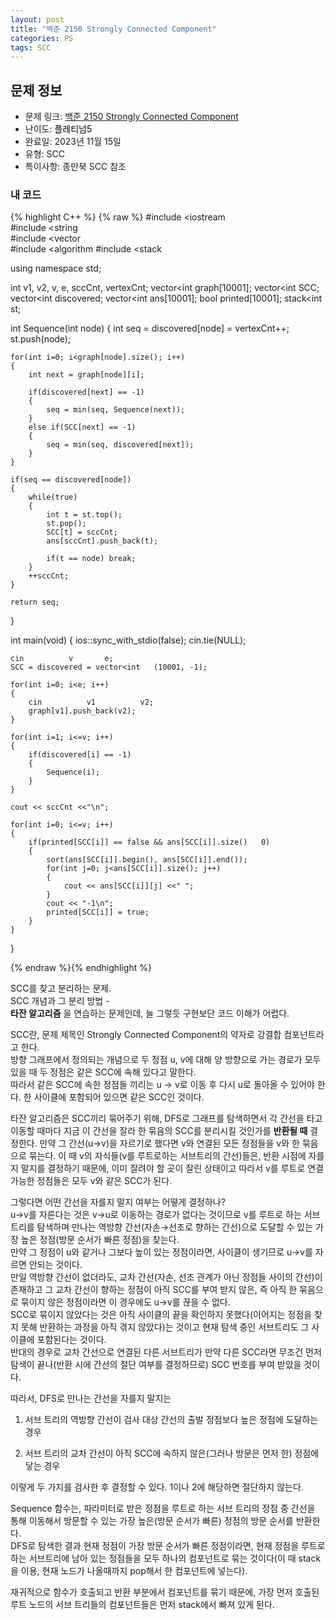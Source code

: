 ```yaml
---
layout: post
title: "백준 2150 Strongly Connected Component"
categories: PS
tags: SCC
---
```


## 문제 정보
- 문제 링크: [백준 2150 Strongly Connected Component](https://www.acmicpc.net/problem/2150)
- 난이도: <span style="color:#000000">플레티넘5</span>
- 완료일: 2023년 11월 15일
- 유형: SCC
- 특이사항: 종만북 SCC 참조

### 내 코드

{% highlight C++ %} {% raw %}
#include <iostream	
#include <string	
#include <vector	
#include <algorithm	
#include <stack	

using namespace std;

int v1, v2, v, e, sccCnt, vertexCnt;
vector<int	 graph[10001];
vector<int	 SCC;
vector<int	 discovered;
vector<int	 ans[10001];
bool printed[10001];
stack<int	 st;

int Sequence(int node)
{
	int seq = discovered[node] = vertexCnt++;
	st.push(node);
	
	for(int i=0; i<graph[node].size(); i++)
	{
		int next = graph[node][i];
		
		if(discovered[next] == -1)
		{
			seq = min(seq, Sequence(next));
		}
		else if(SCC[next] == -1)
		{
			seq = min(seq, discovered[next]);
		}
	}
	
	if(seq == discovered[node])
	{
		while(true)
		{
			int t = st.top();
			st.pop();
			SCC[t] = sccCnt;
			ans[sccCnt].push_back(t);
			
			if(t == node) break;
		}
		++sccCnt;
	}
	
	return seq;
}

int main(void)
{
	ios::sync_with_stdio(false); cin.tie(NULL);
	
	cin 		 v 		 e;
	SCC = discovered = vector<int	(10001, -1);
	
	for(int i=0; i<e; i++)
	{
		cin 		 v1 		 v2;
		graph[v1].push_back(v2);
	}
	
	for(int i=1; i<=v; i++)
	{
		if(discovered[i] == -1)
		{
			Sequence(i);
		}
	}
	
	cout << sccCnt <<"\n";
	
	for(int i=0; i<=v; i++)
	{
		if(printed[SCC[i]] == false && ans[SCC[i]].size()	0)
		{
			sort(ans[SCC[i]].begin(), ans[SCC[i]].end());
			for(int j=0; j<ans[SCC[i]].size(); j++)
			{
				cout << ans[SCC[i]][j] <<" ";
			}
			cout << "-1\n";
			printed[SCC[i]] = true;
		}
	}
}

{% endraw %}{% endhighlight %}

SCC를 찾고 분리하는 문제.  
SCC 개념과 그 분리 방법 -   
**타잔 알고리즘** 을 연습하는 문제인데, 늘 그렇듯 구현보단 코드 이해가 어렵다.

SCC란, 문제 제목인 Strongly Connected Component의 약자로 강결합 컴포넌트라고 한다.  
방향 그래프에서 정의되는 개념으로 두 정점 u, v에 대해 양 방향으로 가는 경로가 모두 있을 때 두 정점은 같은 SCC에 속해 있다고 말한다.  
따라서 같은 SCC에 속한 정점들 끼리는 u → v로 이동 후 다시 u로 돌아올 수 있어야 한다. 한 사이클에 포함되어 있으면 같은 SCC인 것이다.  

타잔 알고리즘은 SCC끼리 묶어주기 위해, DFS로 그래프를 탐색하면서 각 간선을 타고 이동할 때마다 지금 이 간선을 잘라 한 묶음의 SCC를 분리시킬 것인가를 **반환될 때** 결정한다. 만약 그 간선(u→v)을 자르기로 했다면 v와 연결된 모든 정점들을 v와 한 묶음으로 묶는다. 이 때 v의 자식들(v를 루트로하는 서브트리의 간선)들은, 반환 시점에 자를지 말지를 결정하기 때문에, 이미 잘려야 할 곳이 잘린 상태이고 따라서 v를 루트로 연결 가능한 정점들은 모두 v와 같은 SCC가 된다.

그렇다면 어떤 간선을 자를지 말지 여부는 어떻게 결정하나?  
u→v를 자른다는 것은 v→u로 이동하는 경로가 없다는 것이므로 v를 루트로 하는 서브 트리를 탐색하며 만나는 역방향 간선(자손→선조로 향하는 간선)으로 도달할 수 있는 가장 높은 정점(방문 순서가 빠른 정점)을 찾는다.  
만약 그 정점이 u와 같거나 그보다 높이 있는 정점이라면, 사이클이 생기므로 u→v를 자르면 안되는 것이다.  
만일 역방향 간선이 없더라도, 교차 간선(자손, 선조 관계가 아닌 정점들 사이의 간선)이 존재하고 그 교차 간선이 향하는 정점이 아직 SCC를 부여 받지 않은, 즉 아직 한 묶음으로 묶이지 않은 정점이라면 이 경우에도 u→v를 끊을 수 없다.  
SCC로 묶이지 않았다는 것은 아직 사이클의 끝을 확인하지 못했다(이어지는 정점을 찾지 못해 반환하는 과정을 아직 겪지 않았다)는 것이고 현재 탐색 중인 서브트리도 그 사이클에 포함된다는 것이다.  
반대의 경우로 교차 간선으로 연결된 다른 서브트리가 만약 다른 SCC라면 무조건 먼저 탐색이 끝나(반환 시에 간선의 절단 여부를 결정하므로) SCC 번호를 부여 받았을 것이다.  

따라서, DFS로 만나는 간선을 자를지 말지는

  1. 서브 트리의 역방향 간선이 검사 대상 간선의 출발 정점보다 높은 정점에 도달하는 경우

  2. 서브 트리의 교차 간선이 아직 SCC에 속하지 않은(그러나 방문은 먼저 한) 정점에 닿는 경우

이렇게 두 가지를 검사한 후 결정할 수 있다. 1이나 2에 해당하면 절단하지 않는다.

Sequence 함수는, 파라미터로 받은 정점을 루트로 하는 서브 트리의 정점 중 간선을 통해 이동해서 방문할 수 있는 가장 높은(방문 순서가 빠른) 정점의 방문 순서를 반환한다.  
DFS로 탐색한 결과 현재 정점이 가장 방문 순서가 빠른 정점이라면, 현재 정점을 루트로 하는 서브트리에 남아 있는 정점들을 모두 하나의 컴포넌트로 묶는 것이다(이 때 stack을 이용, 현재 노드가 나올때까지 pop해서 한 컴포넌트에 넣는다).   

재귀적으로 함수가 호출되고 반환 부분에서 컴포넌트를 묶기 때문에, 가장 먼저 호출된 루트 노드의 서브 트리들의 컴포넌트들은 먼저 stack에서 빠져 있게 된다.
